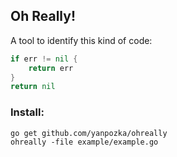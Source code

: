 ## Oh Really!
A tool to identify this kind of code:
```go
if err != nil {
    return err
}
return nil
```

### Install:

```
go get github.com/yanpozka/ohreally
ohreally -file example/example.go
```
